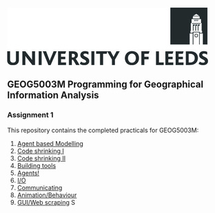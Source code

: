 ![University of Leeds](images/uol.jpg)

## GEOG5003M Programming for Geographical Information Analysis
### Assignment 1

This repository contains the completed practicals for GEOG5003M:
1. [Agent based Modelling](src/1-agent-based-modelling.py)
2. [Code shrinking I](src/2-code-shrinking-I.py)
3. [Code shrinking II](src/3-code-shrinking-II.py)
4. [Building tools](src/4-building-tools.py)
5. [Agents!](src/5-agents.py)
6. [I/O](src/6-io.py)
7. [Communicating](src/7-communicating.py)
8. [Animation/Behaviour](src/8-animation-behaviour.py)
9. [GUI/Web scraping](src/9-gui-webscraping.py)
S